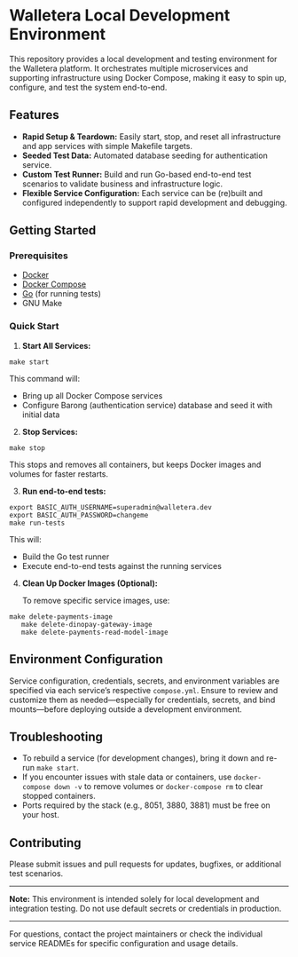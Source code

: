 # Walletera Local Development Environment

This repository provides a local development and testing environment for the Walletera platform. It orchestrates multiple microservices and supporting infrastructure using Docker Compose, making it easy to spin up, configure, and test the system end-to-end.

## Features

- **Rapid Setup & Teardown:** Easily start, stop, and reset all infrastructure and app services with simple Makefile targets.
- **Seeded Test Data:** Automated database seeding for authentication service.
- **Custom Test Runner:** Build and run Go-based end-to-end test scenarios to validate business and infrastructure logic.
- **Flexible Service Configuration:** Each service can be (re)built and configured independently to support rapid development and debugging.

## Getting Started

### Prerequisites

- [Docker](https://www.docker.com/)
- [Docker Compose](https://docs.docker.com/compose/)
- [Go](https://go.dev/) (for running tests)
- GNU Make

### Quick Start

1. **Start All Services:**

```shell script
make start
```


This command will:
- Bring up all Docker Compose services
- Configure Barong (authentication service) database and seed it with initial data

2. **Stop Services:**

```shell script
make stop
```

This stops and removes all containers, but keeps Docker images and volumes for faster restarts.

3. **Run end-to-end tests:**

```shell script
export BASIC_AUTH_USERNAME=superadmin@walletera.dev
export BASIC_AUTH_PASSWORD=changeme
make run-tests
```

This will:
- Build the Go test runner
- Execute end-to-end tests against the running services

4. **Clean Up Docker Images (Optional):**

   To remove specific service images, use:

```shell script
make delete-payments-image
   make delete-dinopay-gateway-image
   make delete-payments-read-model-image
```

## Environment Configuration

Service configuration, credentials, secrets, and environment variables are specified via each service’s respective `compose.yml`. Ensure to review and customize them as needed—especially for credentials, secrets, and bind mounts—before deploying outside a development environment.

## Troubleshooting

- To rebuild a service (for development changes), bring it down and re-run `make start`.
- If you encounter issues with stale data or containers, use `docker-compose down -v` to remove volumes or `docker-compose rm` to clear stopped containers.
- Ports required by the stack (e.g., 8051, 3880, 3881) must be free on your host.

## Contributing

Please submit issues and pull requests for updates, bugfixes, or additional test scenarios.

---

**Note:** This environment is intended solely for local development and integration testing. Do not use default secrets or credentials in production.

---

For questions, contact the project maintainers or check the individual service READMEs for specific configuration and usage details.